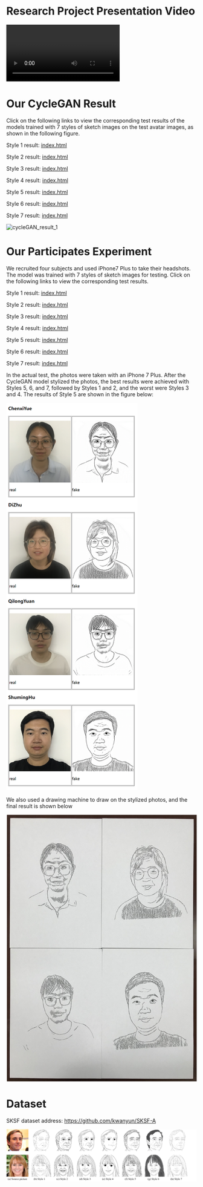 # Research Project Presentation Video

<video src="ICRA_video.mp4"></video>



# Our CycleGAN Result

Click on the following links to view the corresponding test results of the models trained with 7 styles of sketch images on the test avatar images, as shown in the following figure.

Style 1 result: [index.html](result_SKSF_test\results_SKSF_photo2sketch_1-face-test\SKSF_photo2sketch_1\test_latest\index.html) 

Style 2 result: [index.html](result_SKSF_test\results_SKSF_photo2sketch_2-face-test\SKSF_photo2sketch_2\test_latest\index.html) 


Style 3 result: [index.html](result_SKSF_test\results_SKSF_photo2sketch_3-face-test\SKSF_photo2sketch_3\test_latest\index.html) 

Style 4 result: [index.html](result_SKSF_test\results_SKSF_photo2sketch_4-face-test\SKSF_photo2sketch_4\test_latest\index.html) 

Style 5 result: [index.html](result_SKSF_test\results_SKSF_photo2sketch_5-face-test\SKSF_photo2sketch_5\test_latest\index.html) 

Style 6 result: [index.html](result_SKSF_test\results_SKSF_photo2sketch_6-face-test\SKSF_photo2sketch_6\test_latest\index.html) 

Style 7 result: [index.html](result_SKSF_test\results_SKSF_photo2sketch_7-face-test\SKSF_photo2sketch_7\test_latest\index.html) 



![cycleGAN_result_1](readme.assets/cycleGAN_result_1.jpg)





# Our Participates Experiment

We recruited four subjects and used iPhone7 Plus to take their headshots. The model was trained with 7 styles of sketch images for testing. Click on the following links to view the corresponding test results.

Style 1 result: [index.html](result_face_304_iphone\results_SKSF_photo2sketch_1-face-304\SKSF_photo2sketch_1\test_latest\index.html) 

Style 2 result: [index.html](result_face_304_iphone\results_SKSF_photo2sketch_2-face-304\SKSF_photo2sketch_2\test_latest\index.html) 

Style 3 result: [index.html](result_face_304_iphone\results_SKSF_photo2sketch_3-face-304\SKSF_photo2sketch_3\test_latest\index.html) 

Style 4 result: [index.html](result_face_304_iphone\results_SKSF_photo2sketch_4-face-304\SKSF_photo2sketch_4\test_latest\index.html) 

Style 5 result: [index.html](result_face_304_iphone\results_SKSF_photo2sketch_5-face-304\SKSF_photo2sketch_5\test_latest\index.html) 

Style 6 result: [index.html](result_face_304_iphone\results_SKSF_photo2sketch_6-face-304\SKSF_photo2sketch_6\test_latest\index.html) 

Style 7 result: [index.html](result_face_304_iphone\results_SKSF_photo2sketch_7-face-304\SKSF_photo2sketch_7\test_latest\index.html) 



In the actual test, the photos were taken with an iPhone 7 Plus. After the CycleGAN model stylized the photos, the best results were achieved with Styles 5, 6, and 7, followed by Styles 1 and 2, and the worst were Styles 3 and 4. The results of Style 5 are shown in the figure below:

![image-20240914180419002](readme.assets/image-20240914180419002.png)



We also used a drawing machine to draw on the stylized photos, and the final result is shown below

![our_drawing_machine_result_1](readme.assets/our_drawing_machine_result_1.jpg)





# Dataset

SKSF dataset address: https://github.com/kwanyun/SKSF-A

![demo](readme.assets/demo.png)










